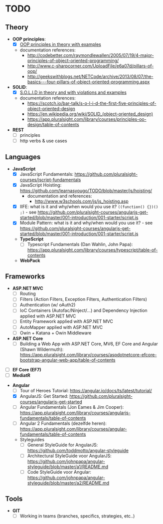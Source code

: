 # TODO

## Theory
 - **OOP principles**: 
   - [x] [OOP principles in theory with examples](https://github.com/learnasyougo/OOP-Pillars.git)
   - documentation references: 
     - http://codebetter.com/raymondlewallen/2005/07/19/4-major-principles-of-object-oriented-programming/
     - http://www.c-sharpcorner.com/UploadFile/e6a07d/pillars-of-oop/
     - http://geekswithblogs.net/NETCode/archive/2013/08/07/the-basics---four-pillars-of-object-oriented-programming.aspx
 - **SOLID**: 
   - [x] [S.O.L.I.D in theory and with violations and examples](https://github.com/learnasyougo/S.O.L.I.D)
   - documentation references: 
       - https://scotch.io/bar-talk/s-o-l-i-d-the-first-five-principles-of-object-oriented-design
       - https://en.wikipedia.org/wiki/SOLID_(object-oriented_design)
       - https://app.pluralsight.com/library/courses/principles-oo-design/table-of-contents 
 - **REST**
   - [ ] principles
   - [ ] http verbs & use cases
 
## Languages
 - **JavaScript**
   - [x] JavaScript Fundamentals: https://github.com/pluralsight-courses/jscript-fundamentals
   - [x] JavaScript Hoisting: https://github.com/learnasyougo/TODO/blob/master/js/hoisting/
     - documentation and references:
       - http://www.w3schools.com/js/js_hoisting.asp
   - [x] IIFE: what is it and why/when would you use it? `((function() {})() ;)` - see https://github.com/pluralsight-courses/angularjs-get-started/blob/master/001-introduction/001-starter/script.js
   - [x] Module Pattern: what is it and why/when would you use it? - see https://github.com/pluralsight-courses/angularjs-get-started/blob/master/001-introduction/001-starter/script.js
   - **TypeScript**
     - [ ] Typescript Fundamentals (Dan Wahlin, John Papa): https://app.pluralsight.com/library/courses/typescript/table-of-contents
   - **WebPack**
   
## Frameworks
 - **ASP.NET MVC**
   - [ ] Routing
   - [ ] Filters (Action Filters, Exception Filters, Authentication Filters)
   - [ ] Authentication (w/ oAuth2)
   - [ ] IoC Containers (Autofac/Ninject/…) and Dependency Injection applied with ASP.NET MVC
   - [ ] Entity Framework applied with ASP.NET MVC
   - [ ] AutoMapper applied with ASP.NET MVC
   - [ ] Owin + Katana + Owin Middleware
 - **ASP.NET Core**
   - [ ] Building a Web App with ASP.NET Core, MV6, EF Core and Angular (Shawn Wildermuth): https://app.pluralsight.com/library/courses/aspdotnetcore-efcore-bootstrap-angular-web-app/table-of-contents
 - [ ] **EF Core (EF7)**
 - [ ] **MediatR**
 - **Angular**
   - [ ] Tour of Heroes Tutorial: https://angular.io/docs/ts/latest/tutorial/
   - [x] AngularJS: Get Started: https://github.com/pluralsight-courses/angularjs-get-started
   - [ ] Angular Fundamentals (Jon Eames & Jim Cooper): https://app.pluralsight.com/library/courses/angularjs-fundamentals/table-of-contents
   - [ ] Angular 2 Fundamentals (dezelfde heren): https://app.pluralsight.com/library/courses/angular-fundamentals/table-of-contents
   - Styleguides
     - [ ] General StyleGuide for AngularJS: https://github.com/toddmotto/angular-styleguide
     - [ ] Architectural StyleGuide voor AngularJS: https://github.com/johnpapa/angular-styleguide/blob/master/a1/README.md
     - [ ] Code StyleGuide voor Angular: https://github.com/johnpapa/angular-styleguide/blob/master/a2/README.md

## Tools
 - **GIT**
   - [ ] Working in teams (branches, specifics, strategies, etc..)
